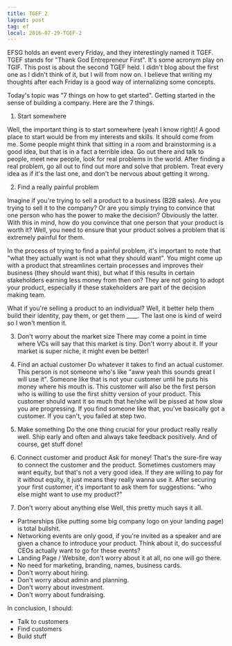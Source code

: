 ```yaml
---
title: TGEF 2
layout: post
tag: ef
local: 2016-07-29-TGEF-2
---
```


EFSG holds an event every Friday, and they interestingly named it TGEF. TGEF stands for "Thank God Entrepreneur First". It's some acronym play on TGIF. This post is about the second TGEF held. I didn't blog about the first one as I didn't think of it, but I will from now on. I believe that writing my thoughts after each Friday is a good way of internalizing some concepts.

Today's topic was "7 things on how to get started". Getting started in the sense of building a company. Here are the 7 things.

1. Start somewhere

Well, the important thing is to start somewhere (yeah I know right)! A good place to start would be from my interests and skills. It should come from me. Some people might think that sitting in a room and brainstorming is a good idea, but that is in a fact a terrible idea. Go out there and talk to people, meet new people, look for real problems in the world. After finding a real problem, go all out to find out more and solve that problem. Treat every idea as if it's the last one, and don't be nervous about getting it wrong.

2. Find a really painful problem

Imagine if you're trying to sell a product to a business (B2B sales). Are you trying to sell it to the company? Or are you simply trying to convince that one person who has the power to make the decision? Obviously the latter. With this in mind, how do you convince that one person that your product is worth it? Well, you need to ensure that your product solves a problem that is extremely painful for them.

In the process of trying to find a painful problem, it's important to note that "what they actually want is not what they should want". You might come up with a product that streamlines certain processes and improves their business (they should want this), but what if this results in certain stakeholders earning less money from then on? They are not going to adopt your product, especially if these stakeholders are part of the decision making team.

What if you're selling a product to an individual? Well, it better help them build their identity, pay them, or get them ____. The last one is kind of weird so I won't mention it. 

3. Don't worry about the market size
There may come a point in time where VCs will say that this market is tiny. Don't worry about it. If your market is super niche, it might even be better!

4. Find an actual customer
Do whatever it takes to find an actual customer. This person is not someone who's like "aww yeah this sounds great I will use it". Someone like that is not your customer until he puts his money where his mouth is. This customer will also be the first person who is willing to use the first shitty version of your product. This customer should want it so much that he/she will be pissed at how slow you are progressing. If you find someone like that, you've basically got a customer. If you can't, you failed at step two. 

5. Make something
Do the one thing crucial for your product really really well. Ship early and often and always take feedback positively. And of course, get stuff done!

6. Connect customer and product
Ask for money! That's the sure-fire way to connect the customer and the product. Sometimes customers may want equity, but that's not a very good idea. If they are willing to pay for it without equity, it just means they really wanna use it. After securing your first customer, it's important to ask them for suggestions: "who else might want to use my product?"

7. Don't worry about anything else
Well, this pretty much says it all. 

- Partnerships (like putting some big company logo on your landing page) is total bullshit. 
- Networking events are only good, if you're invited as a speaker and are given a chance to introduce your product. Think about it, do successful CEOs actually want to go for these events?
- Landing Page / Website, don't worry about it at all, no one will go there.
- No need for marketing, branding, names, business cards.
- Don't worry about hiring.
- Don't worry about admin and planning.
- Don't worry about investment.
- Don't worry about fundraising.

In conclusion, I should:

- Talk to customers
- Find customers
- Build stuff
